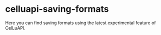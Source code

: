 # celluapi-saving-formats
Here you can find saving formats using the latest experimental feature of CelLuAPI.
